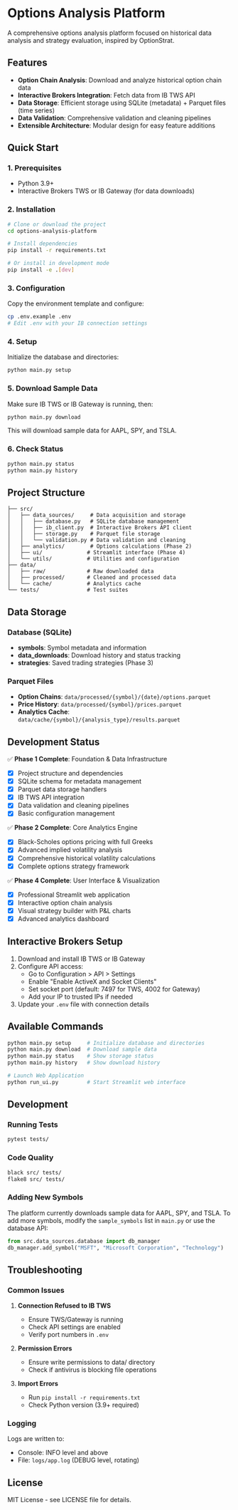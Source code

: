 # Options Analysis Platform

A comprehensive options analysis platform focused on historical data analysis and strategy evaluation, inspired by OptionStrat.

## Features

- **Option Chain Analysis**: Download and analyze historical option chain data
- **Interactive Brokers Integration**: Fetch data from IB TWS API
- **Data Storage**: Efficient storage using SQLite (metadata) + Parquet files (time series)
- **Data Validation**: Comprehensive validation and cleaning pipelines
- **Extensible Architecture**: Modular design for easy feature additions

## Quick Start

### 1. Prerequisites

- Python 3.9+
- Interactive Brokers TWS or IB Gateway (for data downloads)

### 2. Installation

```bash
# Clone or download the project
cd options-analysis-platform

# Install dependencies
pip install -r requirements.txt

# Or install in development mode
pip install -e .[dev]
```

### 3. Configuration

Copy the environment template and configure:

```bash
cp .env.example .env
# Edit .env with your IB connection settings
```

### 4. Setup

Initialize the database and directories:

```bash
python main.py setup
```

### 5. Download Sample Data

Make sure IB TWS or IB Gateway is running, then:

```bash
python main.py download
```

This will download sample data for AAPL, SPY, and TSLA.

### 6. Check Status

```bash
python main.py status
python main.py history
```

## Project Structure

```
├── src/
│   ├── data_sources/     # Data acquisition and storage
│   │   ├── database.py   # SQLite database management
│   │   ├── ib_client.py  # Interactive Brokers API client
│   │   ├── storage.py    # Parquet file storage
│   │   └── validation.py # Data validation and cleaning
│   ├── analytics/        # Options calculations (Phase 2)
│   ├── ui/              # Streamlit interface (Phase 4)
│   └── utils/           # Utilities and configuration
├── data/
│   ├── raw/             # Raw downloaded data
│   ├── processed/       # Cleaned and processed data
│   └── cache/           # Analytics cache
└── tests/               # Test suites
```

## Data Storage

### Database (SQLite)
- **symbols**: Symbol metadata and information
- **data_downloads**: Download history and status tracking
- **strategies**: Saved trading strategies (Phase 3)

### Parquet Files
- **Option Chains**: `data/processed/{symbol}/{date}/options.parquet`
- **Price History**: `data/processed/{symbol}/prices.parquet`
- **Analytics Cache**: `data/cache/{symbol}/{analysis_type}/results.parquet`

## Development Status

✅ **Phase 1 Complete**: Foundation & Data Infrastructure
- [x] Project structure and dependencies
- [x] SQLite schema for metadata management
- [x] Parquet data storage handlers
- [x] IB TWS API integration
- [x] Data validation and cleaning pipelines
- [x] Basic configuration management

✅ **Phase 2 Complete**: Core Analytics Engine
- [x] Black-Scholes options pricing with full Greeks
- [x] Advanced implied volatility analysis
- [x] Comprehensive historical volatility calculations
- [x] Complete options strategy framework

✅ **Phase 4 Complete**: User Interface & Visualization
- [x] Professional Streamlit web application
- [x] Interactive option chain analysis
- [x] Visual strategy builder with P&L charts
- [x] Advanced analytics dashboard

## Interactive Brokers Setup

1. Download and install IB TWS or IB Gateway
2. Configure API access:
   - Go to Configuration > API > Settings
   - Enable "Enable ActiveX and Socket Clients"
   - Set socket port (default: 7497 for TWS, 4002 for Gateway)
   - Add your IP to trusted IPs if needed
3. Update your `.env` file with connection details

## Available Commands

```bash
python main.py setup     # Initialize database and directories
python main.py download  # Download sample data
python main.py status    # Show storage status
python main.py history   # Show download history

# Launch Web Application
python run_ui.py         # Start Streamlit web interface
```

## Development

### Running Tests

```bash
pytest tests/
```

### Code Quality

```bash
black src/ tests/
flake8 src/ tests/
```

### Adding New Symbols

The platform currently downloads sample data for AAPL, SPY, and TSLA. To add more symbols, modify the `sample_symbols` list in `main.py` or use the database API:

```python
from src.data_sources.database import db_manager
db_manager.add_symbol("MSFT", "Microsoft Corporation", "Technology")
```

## Troubleshooting

### Common Issues

1. **Connection Refused to IB TWS**
   - Ensure TWS/Gateway is running
   - Check API settings are enabled
   - Verify port numbers in `.env`

2. **Permission Errors**
   - Ensure write permissions to data/ directory
   - Check if antivirus is blocking file operations

3. **Import Errors**
   - Run `pip install -r requirements.txt`
   - Check Python version (3.9+ required)

### Logging

Logs are written to:
- Console: INFO level and above
- File: `logs/app.log` (DEBUG level, rotating)

## License

MIT License - see LICENSE file for details.